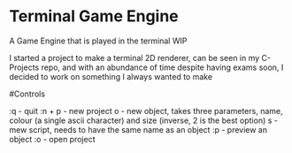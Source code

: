# Terminal Game Engine
A Game Engine that is played in the terminal WIP

I started a  project to make a terminal 2D renderer, can be seen in my C-Projects repo, and with an abundance of time despite having exams soon, I decided to work on something I always wanted to make

#Controls

:q - quit
:n +
  p - new project
  o - new object, takes three parameters, name, colour (a single ascii character) and size (inverse, 2 is the best option)
  s - mew script, needs to have the same name as an object
:p - preview an object
:o - open project
